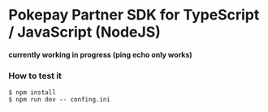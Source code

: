 # Pokepay Partner SDK for TypeScript / JavaScript (NodeJS)

**currently working in progress (ping echo only works)**

### How to test it
```
$ npm install
$ npm run dev -- confing.ini
```


